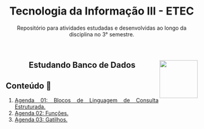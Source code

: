 <div align="center">
<h1>Tecnologia da Informação III - ETEC</h1>
<p>Repositório para atividades estudadas e desenvolvidas ao longo da disciplina no 3° semestre.</p>
</div>
<br>
<div align="center">
<a href="https://github.com/monicaquintal" target="_blank"><img align="right" height="100" src="https://observatoriodabicicleta.org.br/uploads/2020/09/bancos-de-dados-nova-600.png" /></a>
<h2>Estudando Banco de Dados</h2>
</div>

<div id="conteudo" align="justify">

## Conteúdo 💭

1. [Agenda 01: Blocos de Linguagem de Consulta Estruturada.](./agenda01/agenda01.md)
2. [Agenda 02: Funções.](./agenda02/agenda02.md)
3. [Agenda 03: Gatilhos.](./agenda03/agenda03.md)